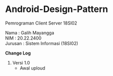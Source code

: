 # Android-Design-Pattern

Pemrograman Client Server 18SI02

Nama    : Galih Mayangga <br/>
NIM     : 20.22.2400 <br/>
Jurusan : Sistem Informasi (18SI02) <br/>

<b>Change Log   </b>
  1. Versi 1.0 <br/>
     - Awal uploud 
